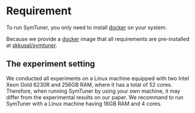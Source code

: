 # Requirement
To run SymTuner, you only need to install [docker](https://www.docker.com) on your system.

Because we provide a [docker](https://www.docker.com) image that all requirements are pre-installed at [skkusal/symtuner](https://hub.docker.com/repository/docker/skkusal/symtuner). 

## The experiment setting 
We conducted all experiments on a Linux machine equipped with 
two Intel Xeon Gold 6230R and 256GB RAM, where it has a total of 52 cores. Therefore, when running SymTuner by using your own machine, it may differ from the experimental results on our paper. We recommand to run SymTuner with a Linux machine having 16GB RAM and 4 cores.

